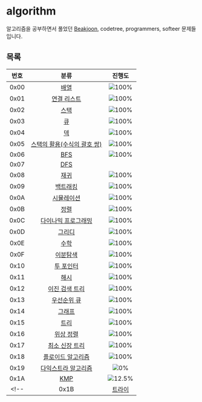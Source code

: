 # algorithm

알고리즘을 공부하면서 풀었던 [Beakjoon](https://guiltless-break-8cc.notion.site/boj?v=bb6f434deb2a4815b882084c62d1975c&pvs=4), codetree, programmers, softeer 문제들 입니다.

## 목록
| 번호 | 분류 | 진행도 |
| :--: | :--: | :--: |
| 0x00 | [배열](0x00_Array/README.md) | ![100%](https://progress-bar.xyz/8/?scale=8&title=progress&width=500&color=babaca&prefix=(8/8)&suffix=%25) |
| 0x01 | [연결 리스트](0x01_LinkedList/README.md) | ![100%](https://progress-bar.xyz/3/?scale=3&title=progress&width=500&color=babaca&prefix=(3/3)&suffix=%25) |
| 0x02 | [스택](0x02_Stack/README.md) | ![100%](https://progress-bar.xyz/8/?scale=8&title=progress&width=500&color=babaca&prefix=(8/8)&suffix=%25) |
| 0x03 | [큐](0x03_Queue/README.md) | ![100%](https://progress-bar.xyz/3/?scale=3&title=progress&width=500&color=babaca&prefix=(3/3)&suffix=%25) |
| 0x04 | [덱](0x04_Deque/README.md) | ![100%](https://progress-bar.xyz/4/?scale=4&title=progress&width=500&color=babaca&prefix=(4/4)&suffix=%25) |
| 0x05 | [스택의 활용(수식의 괄호 쌍)](0x05_ClosedParenthesis/README.md) | ![100%](https://progress-bar.xyz/5/?scale=5&title=progress&width=500&color=babaca&prefix=(5/5)&suffix=%25) |
| 0x06 | [BFS](0x06_BFS/README.md) | ![100%](https://progress-bar.xyz/30/?scale=30&title=progress&width=500&color=babaca&prefix=(30/30)&suffix=%25) |
| 0x07 | [DFS](0x07_DFS/README.md) | |
| 0x08 | [재귀](0x08_Recursion/README.md) | ![100%](https://progress-bar.xyz/9/?scale=9&title=progress&width=500&color=babaca&prefix=(9/9)&suffix=%25) |
| 0x09 | [백트래킹](0x09_BackTracking/README.md) | ![100%](https://progress-bar.xyz/20/?scale=20&title=progress&width=500&color=babaca&prefix=(20/20)&suffix=%25) |
| 0x0A | [시뮬레이션](0x0A_Simulation/README.md) | ![100%](https://progress-bar.xyz/37/?scale=61&title=progress&width=500&color=babaca&prefix=(37/61)&suffix=%25) |
| 0x0B | [정렬](0x0B_Sort/README.md) | ![100%](https://progress-bar.xyz/17/?scale=17&title=progress&width=500&color=babaca&prefix=(17/17)&suffix=%25) |
| 0x0C | [다이나믹 프로그래밍](0x0C_DP/README.md) | ![100%](https://progress-bar.xyz/30/?scale=44&title=progress&width=500&color=babaca&prefix=(30/44)&suffix=%25) |
| 0x0D | [그리디](0x0D_Greedy/README.md) | ![100%](https://progress-bar.xyz/9/?scale=17&title=progress&width=500&color=babaca&prefix=(9/17)&suffix=%25) |
| 0x0E | [수학](0x0E_Math/README.md) | ![100%](https://progress-bar.xyz/13/?scale=39&title=progress&width=500&color=babaca&prefix=(13/39)&suffix=%25) |
| 0x0F | [이분탐색](0x0F_BinarySearch/README.md) | ![100%](https://progress-bar.xyz/10/?scale=21&title=progress&width=500&color=babaca&prefix=(10/21)&suffix=%25) |
| 0x10 | [투 포인터](0x10_TwoPointer) | ![100%](https://progress-bar.xyz/5/?scale=11&title=progress&width=500&color=babaca&prefix=(5/11)&suffix=%25) |
| 0x11 | [해시](0x11_Hash/README.md) | ![100%](https://progress-bar.xyz/4/?scale=10&title=progress&width=500&color=babaca&prefix=(4/10)&suffix=%25) |
| 0x12 | [이진 검색 트리](0x12_BinarySearchTree/README.md) | ![100%](https://progress-bar.xyz/2/?scale=7&title=progress&width=500&color=babaca&prefix=(2/7)&suffix=%25) |
| 0x13 | [우선순위 큐](0x13_PriorityQueue/README.md) | ![100%](https://progress-bar.xyz/7/?scale=8&title=progress&width=500&color=babaca&prefix=(7/8)&suffix=%25) |
| 0x14 | [그래프](0x14_Graph/README.md) | ![100%](https://progress-bar.xyz/6/?scale=13&title=progress&width=500&color=babaca&prefix=(6/13)&suffix=%25) |
| 0x15 | [트리](0x15_Tree/README.md) | ![100%](https://progress-bar.xyz/6/?scale=13&title=progress&width=500&color=babaca&prefix=(6/13)&suffix=%25) |
| 0x16 | [위상 정렬](0x16_TopologicalSort/README.md) | ![100%](https://progress-bar.xyz/2/?scale=7&title=progress&width=500&color=babaca&prefix=(2/7)&suffix=%25) |
| 0x17 | [최소 신장 트리](0x17_MinimumSpanningTree/README.md) | ![100%](https://progress-bar.xyz/5/?scale=9&title=progress&width=500&color=babaca&prefix=(5/9)&suffix=%25) |
| 0x18 | [플로이드 알고리즘](0x18_FloydWarshall/README.md) | ![100%](https://progress-bar.xyz/2/?scale=15&title=progress&width=500&color=babaca&prefix=(2/15)&suffix=%25) |
| 0x19 | [다익스트라 알고리즘](0x19_Dijkstra/README.md) | ![0%](https://progress-bar.xyz/4/?scale=14&title=progress&width=500&color=babaca&prefix=(4/14)&suffix=%25) |
| 0x1A | [KMP](0x1A_KMP/README.md) | ![12.5%](https://progress-bar.xyz/1/?scale=8&title=progress&width=500&color=babaca&prefix=(1/8)&suffix=%25) |
<!-- | 0x1B | [트라이](0x1B_Trie/README.md) | ![0%](https://progress-bar.xyz/0/?scale=10&title=progress&width=500&color=babaca&prefix=(8/8)&suffix=%25) | -->
